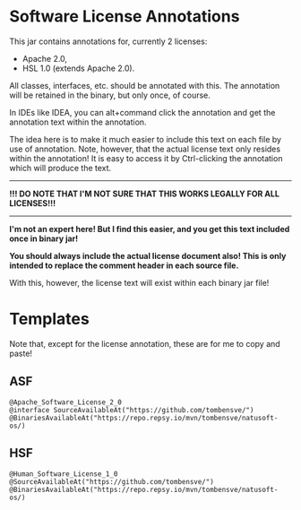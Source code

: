 # Software License Annotations

This jar contains annotations for, currently 2 licenses:

- Apache 2.0,
- HSL 1.0 (extends Apache 2.0). 

All classes, interfaces, etc. should be annotated with this. The annotation will be 
retained in the binary, but only once, of course. 

In IDEs like IDEA, you can alt+command click the annotation and get the annotation text 
within the annotation.

The idea here is to make it much easier to include this text on each file by use
of annotation. Note, however, that the actual license text only resides within the
annotation! It is easy to access it by Ctrl-clicking the annotation which will produce
the text. 

----

**!!! DO NOTE THAT I'M NOT SURE THAT THIS WORKS LEGALLY FOR ALL LICENSES!!!**

----

**I'm not an expert here! But I find this easier, and you get this text included once 
in binary jar!**

**You should always include the actual license document also! This is only intended to 
replace the comment header in each source file.**

With this, however, the license text will exist within each binary jar file! 

# Templates

Note that, except for the license annotation, these are for me to copy and paste!

## ASF

    @Apache_Software_License_2_0
    @interface SourceAvailableAt("https://github.com/tombensve/")
    @BinariesAvailableAt("https://repo.repsy.io/mvn/tombensve/natusoft-os/)

## HSF

    @Human_Software_License_1_0
    @SourceAvailableAt("https://github.com/tombensve/")
    @BinariesAvailableAt("https://repo.repsy.io/mvn/tombensve/natusoft-os/)
